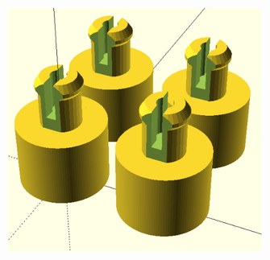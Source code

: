 ![image](https://github.com/frankyhub/openscad-Beispiele/blob/master/008%20Platinenhalter/008%20Platinenhalter.png)

